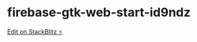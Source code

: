 # firebase-gtk-web-start-id9ndz

[Edit on StackBlitz ⚡️](https://stackblitz.com/edit/firebase-gtk-web-start-id9ndz)